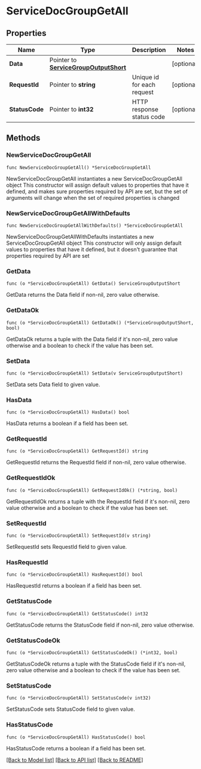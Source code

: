 # ServiceDocGroupGetAll

## Properties

Name | Type | Description | Notes
------------ | ------------- | ------------- | -------------
**Data** | Pointer to [**ServiceGroupOutputShort**](ServiceGroupOutputShort.md) |  | [optional] 
**RequestId** | Pointer to **string** | Unique id for each request | [optional] 
**StatusCode** | Pointer to **int32** | HTTP response status code | [optional] 

## Methods

### NewServiceDocGroupGetAll

`func NewServiceDocGroupGetAll() *ServiceDocGroupGetAll`

NewServiceDocGroupGetAll instantiates a new ServiceDocGroupGetAll object
This constructor will assign default values to properties that have it defined,
and makes sure properties required by API are set, but the set of arguments
will change when the set of required properties is changed

### NewServiceDocGroupGetAllWithDefaults

`func NewServiceDocGroupGetAllWithDefaults() *ServiceDocGroupGetAll`

NewServiceDocGroupGetAllWithDefaults instantiates a new ServiceDocGroupGetAll object
This constructor will only assign default values to properties that have it defined,
but it doesn't guarantee that properties required by API are set

### GetData

`func (o *ServiceDocGroupGetAll) GetData() ServiceGroupOutputShort`

GetData returns the Data field if non-nil, zero value otherwise.

### GetDataOk

`func (o *ServiceDocGroupGetAll) GetDataOk() (*ServiceGroupOutputShort, bool)`

GetDataOk returns a tuple with the Data field if it's non-nil, zero value otherwise
and a boolean to check if the value has been set.

### SetData

`func (o *ServiceDocGroupGetAll) SetData(v ServiceGroupOutputShort)`

SetData sets Data field to given value.

### HasData

`func (o *ServiceDocGroupGetAll) HasData() bool`

HasData returns a boolean if a field has been set.

### GetRequestId

`func (o *ServiceDocGroupGetAll) GetRequestId() string`

GetRequestId returns the RequestId field if non-nil, zero value otherwise.

### GetRequestIdOk

`func (o *ServiceDocGroupGetAll) GetRequestIdOk() (*string, bool)`

GetRequestIdOk returns a tuple with the RequestId field if it's non-nil, zero value otherwise
and a boolean to check if the value has been set.

### SetRequestId

`func (o *ServiceDocGroupGetAll) SetRequestId(v string)`

SetRequestId sets RequestId field to given value.

### HasRequestId

`func (o *ServiceDocGroupGetAll) HasRequestId() bool`

HasRequestId returns a boolean if a field has been set.

### GetStatusCode

`func (o *ServiceDocGroupGetAll) GetStatusCode() int32`

GetStatusCode returns the StatusCode field if non-nil, zero value otherwise.

### GetStatusCodeOk

`func (o *ServiceDocGroupGetAll) GetStatusCodeOk() (*int32, bool)`

GetStatusCodeOk returns a tuple with the StatusCode field if it's non-nil, zero value otherwise
and a boolean to check if the value has been set.

### SetStatusCode

`func (o *ServiceDocGroupGetAll) SetStatusCode(v int32)`

SetStatusCode sets StatusCode field to given value.

### HasStatusCode

`func (o *ServiceDocGroupGetAll) HasStatusCode() bool`

HasStatusCode returns a boolean if a field has been set.


[[Back to Model list]](../README.md#documentation-for-models) [[Back to API list]](../README.md#documentation-for-api-endpoints) [[Back to README]](../README.md)


